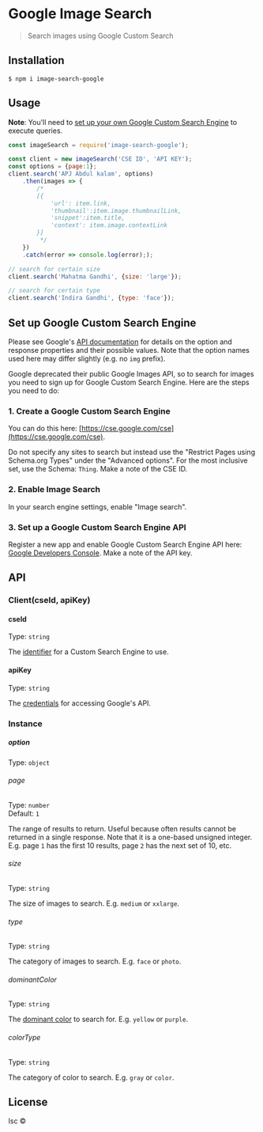 # Google Image Search
> Search images using Google Custom Search 


## Installation

```
$ npm i image-search-google

```


## Usage

**Note**: You'll need to [set up your own Google Custom Search Engine](#set-up-google-custom-search-engine) to execute queries.

```js
const imageSearch = require('image-search-google');

const client = new imageSearch('CSE ID', 'API KEY');
const options = {page:1};
client.search('APJ Abdul kalam', options)
	.then(images => {
		/*
		[{
			'url': item.link,
            'thumbnail':item.image.thumbnailLink,
            'snippet':item.title,
            'context': item.image.contextLink
		}]
		 */
	})
	.catch(error => console.log(error););

// search for certain size
client.search('Mahatma Gandhi', {size: 'large'});

// search for certain type
client.search('Indira Gandhi', {type: 'face'});
```
## Set up Google Custom Search Engine

Please see Google's [API documentation](https://developers.google.com/custom-search/json-api/v1/reference/cse/list#parameters) for details on the option and response properties and their possible values. Note that the option names used here may differ slightly (e.g. no `img` prefix).

Google deprecated their public Google Images API, so to search for images you need to sign up for Google Custom Search Engine.
Here are the steps you need to do:

### 1. Create a Google Custom Search Engine

You can do this here: [https://cse.google.com/cse](https://cse.google.com/cse).

Do not specify any sites to search but instead use the "Restrict Pages using Schema.org Types" under the "Advanced options".
For the most inclusive set, use the Schema: `Thing`. Make a note of the CSE ID.

### 2. Enable Image Search

In your search engine settings, enable "Image search".

### 3. Set up a Google Custom Search Engine API

Register a new app and enable Google Custom Search Engine API here: [Google Developers Console](https://console.developers.google.com).
Make a note of the API key.


## API

### Client(cseId, apiKey)

#### cseId

Type: `string`

The [identifier](https://developers.google.com/custom-search/json-api/v1/overview#prerequisites) for a Custom Search Engine to use.

#### apiKey

Type: `string`

The [credentials](https://support.google.com/googleapi/answer/6158857?hl=en) for accessing Google's API.

### Instance

##### option

Type: `object`

###### page

Type: `number`<br>
Default: `1`

The range of results to return. Useful because often results cannot be returned in a single response. Note that it is a one-based unsigned integer. E.g. page `1` has the first 10 results, page `2` has the next set of 10, etc.

###### size

Type: `string`

The size of images to search. E.g. `medium` or `xxlarge`.

###### type

Type: `string`

The category of images to search. E.g. `face` or `photo`.

###### dominantColor

Type: `string`

The [dominant color](https://designshack.net/articles/graphics/understanding-color-dominant-vs-recessive-colors/) to search for. E.g. `yellow` or `purple`.

###### colorType

Type: `string`

The category of color to search. E.g. `gray` or `color`.

## License

Isc © 